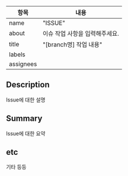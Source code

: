| 항목       | 내용                  |
|------------|-----------------------|
| name       | "ISSUE"               |
| about      | 이슈 작업 사항을 입력해주세요. |
| title      | "[branch명] 작업 내용"    |
| labels     |                     |
| assignees  |                     |

## Description
Issue에 대한 설명

## Summary
Issue에 대한 요약

## etc
기타 등등
